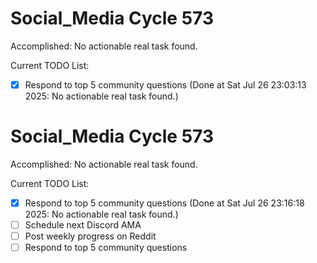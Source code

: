 # Social_Media Cycle 573

Accomplished: No actionable real task found.

Current TODO List:

- [x] Respond to top 5 community questions  (Done at Sat Jul 26 23:03:13 2025: No actionable real task found.)

# Social_Media Cycle 573

Accomplished: No actionable real task found.

Current TODO List:

- [x] Respond to top 5 community questions  (Done at Sat Jul 26 23:16:18 2025: No actionable real task found.)
- [ ] Schedule next Discord AMA
- [ ] Post weekly progress on Reddit
- [ ] Respond to top 5 community questions